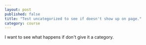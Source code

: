 ```yaml
---
layout: post
published: false
title: "Test uncategorized to see if doesn't show up on page."
category: course
---
```


I want to see what happens if don't give it a category.
